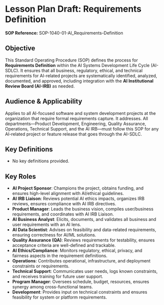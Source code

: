 # Lesson Plan Draft: Requirements Definition

**SOP Reference:** SOP-1040-01-AI_Requirements-Definition

## Objective

This Standard Operating Procedure (SOP) defines the process for **Requirements Definition** within the AI Systems Development Life Cycle (AI-SDLC). It ensures that all business, regulatory, ethical, and technical requirements for AI-related projects are systematically identified, analyzed, documented, and approved, including integration with the **AI Institutional Review Board (AI-IRB)** as needed.

## Audience & Applicability

Applies to all AI-focused software and system development projects at the organization that require formal requirements capture. It addresses. All departments—Product Development, Engineering, Quality Assurance, Operations, Technical Support, and the AI IRB—must follow this SOP for any AI-related project or feature release that goes through the AI-SDLC.

## Key Definitions

- No key definitions provided.

## Key Roles

- **AI Project Sponsor**: Champions the project, obtains funding, and ensures high-level alignment with AI/ethical guidelines.
- **AI IRB Liaison**: Reviews potential AI ethics impacts, organizes IRB reviews, ensures compliance with AI IRB directives.
- **Product Manager**: Leads the business vision, compiles user/business requirements, and coordinates with AI IRB Liaison.
- **AI Business Analyst**: Elicits, documents, and validates all business and user requirements with an AI lens.
- **AI Data Scientist**: Advises on feasibility and data-related requirements, ensuring correctness for AI/ML solutions.
- **Quality Assurance (QA)**: Reviews requirements for testability, ensures acceptance criteria are well-defined and trackable.
- **AI Ethics/Compliance**: Monitors regulatory, ethical, privacy, and fairness aspects in the requirement definitions.
- **Operations**: Contributes operational, infrastructure, and deployment constraints or requirements.
- **Technical Support**: Communicates user needs, logs known constraints, and receives training for future user support.
- **Program Manager**: Oversees schedule, budget, resources, ensures synergy among cross-functional teams.
- **Development**: Provides input on technical constraints and ensures feasibility for system or platform requirements.

